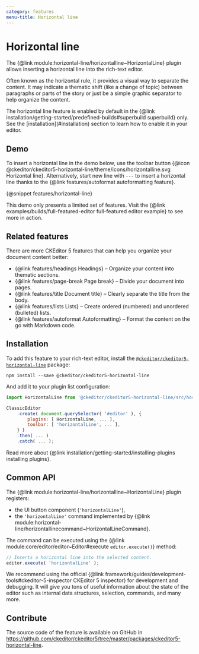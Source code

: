 ```yaml
---
category: features
menu-title: Horizontal line
---
```


# Horizontal line

The {@link module:horizontal-line/horizontalline~HorizontalLine} plugin allows inserting a horizontal line into the rich-text editor.

Often known as the horizontal rule, it provides a visual way to separate the content. It may indicate a thematic shift (like a change of topic) between paragraphs or parts of the story or just be a simple graphic separator to help organize the content.

<info-box info>
	The horizontal line feature is enabled by default in the {@link installation/getting-started/predefined-builds#superbuild superbuild} only. See the [installation](#installation) section to learn how to enable it in your editor.
</info-box>

## Demo

To insert a horizontal line in the demo below, use the toolbar button {@icon @ckeditor/ckeditor5-horizontal-line/theme/icons/horizontalline.svg Horizontal line}. Alternatively, start new line with `---` to insert a horizontal line thanks to the {@link features/autoformat autoformatting feature}.

{@snippet features/horizontal-line}

<info-box info>
	This demo only presents a limited set of features. Visit the {@link examples/builds/full-featured-editor full-featured editor example} to see more in action.
</info-box>

## Related features

There are more CKEditor 5 features that can help you organize your document content better:
* {@link features/headings Headings} &ndash; Organize your content into thematic sections.
* {@link features/page-break Page break} &ndash; Divide your document into pages.
* {@link features/title Document title} &ndash; Clearly separate the title from the body.
* {@link features/lists Lists} &ndash;  Create ordered (numbered) and unordered (bulleted) lists.
* {@link features/autoformat Autoformatting} &ndash; Format the content on the go with Markdown code.

## Installation

To add this feature to your rich-text editor, install the [`@ckeditor/ckeditor5-horizontal-line`](https://www.npmjs.com/package/@ckeditor/ckeditor5-horizontal-line) package:

```plaintext
npm install --save @ckeditor/ckeditor5-horizontal-line
```

And add it to your plugin list configuration:

```js
import HorizontalLine from '@ckeditor/ckeditor5-horizontal-line/src/horizontalline';

ClassicEditor
	.create( document.querySelector( '#editor' ), {
		plugins: [ HorizontalLine, ... ],
		toolbar: [ 'horizontalLine', ... ],
	} )
	.then( ... )
	.catch( ... );
```

<info-box info>
	Read more about {@link installation/getting-started/installing-plugins installing plugins}.
</info-box>

## Common API

The {@link module:horizontal-line/horizontalline~HorizontalLine} plugin registers:
* the UI button component (`'horizontalLine'`),
* the `'horizontalLine'` command implemented by {@link module:horizontal-line/horizontallinecommand~HorizontalLineCommand}.

The command can be executed using the {@link module:core/editor/editor~Editor#execute `editor.execute()`} method:

```js
// Inserts a horizontal line into the selected content.
editor.execute( 'horizontalLine' );
```

<info-box>
	We recommend using the official {@link framework/guides/development-tools#ckeditor-5-inspector CKEditor 5 inspector} for development and debugging. It will give you tons of useful information about the state of the editor such as internal data structures, selection, commands, and many more.
</info-box>

## Contribute

The source code of the feature is available on GitHub in https://github.com/ckeditor/ckeditor5/tree/master/packages/ckeditor5-horizontal-line.

